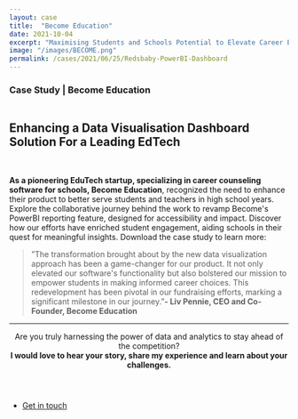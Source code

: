 ```yaml
---
layout: case
title:  "Become Education"
date: 2021-10-04
excerpt: "Maximising Students and Schools Potential to Elevate Career Exploration using PowerBI Dashboards"
image: "/images/BECOME.png"
permalink: /cases/2021/06/25/Redsbaby-PowerBI-Dashboard
---
```



<h3>Case Study | Become Education</h3>
<span class="image left"><img src="{{ "/images/becomelogo.jpg" | absolute_url }}" alt="" /></span>
<h2>Enhancing a Data Visualisation Dashboard Solution For a Leading EdTech</h2>

<br>

<strong>As a pioneering EduTech startup, specializing in
career counseling software for schools, Become Education</strong>, recognized the need to enhance their product to better serve students and teachers in high school years. Explore the collaborative journey behind the work to revamp Become's PowerBI reporting feature, designed for accessibility and impact. Discover how our efforts have enriched student engagement, aiding schools in their quest for meaningful insights. Download the case study to learn more:


<script async data-uid="2fc7eb6304" src="https://thoughtful-builder-4808.ck.page/2fc7eb6304/index.js"></script>



<blockquote>”The transformation brought about by the new data visualization approach has been a game-changer for our product.
It not only elevated our software's functionality but also bolstered our mission to empower students in making
informed career choices. This redevelopment has been pivotal in our fundraising efforts, marking a significant milestone in our journey.”<strong>- Liv Pennie, CEO and Co-Founder, Become Education</strong></blockquote>



<hr>
<header class="major">

Are you truly harnessing the power of data and analytics to stay ahead of the competition?
<br>
<strong>I would love to hear your story, share my experience and learn about your challenges.</strong>

</header>



<ul class="actions fit small">
	<li><a href="mailto:felipe@feliperego.com.au" class="button special fit big">Get in touch</a></li>
</ul>

<!-- Go to www.addthis.com/dashboard to customize your tools --> <script type="text/javascript" src="//s7.addthis.com/js/300/addthis_widget.js#pubid=ra-5a5754f09a4aa453"></script>


